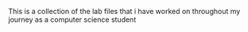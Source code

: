 This is a collection of the lab files that i have worked on throughout my journey as a computer science student
